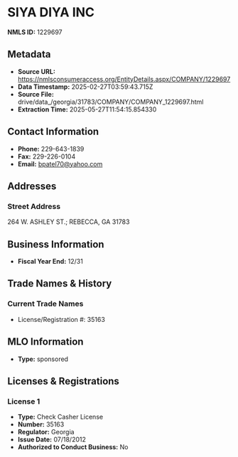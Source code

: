 # SIYA DIYA INC

**NMLS ID:** 1229697

## Metadata
- **Source URL:** https://nmlsconsumeraccess.org/EntityDetails.aspx/COMPANY/1229697
- **Data Timestamp:** 2025-02-27T03:59:43.715Z
- **Source File:** drive/data_/georgia/31783/COMPANY/COMPANY_1229697.html
- **Extraction Time:** 2025-05-27T11:54:15.854330

## Contact Information
- **Phone:** 229-643-1839
- **Fax:** 229-226-0104
- **Email:** bpatel70@yahoo.com

## Addresses
### Street Address
264 W. ASHLEY ST.; REBECCA, GA 31783

## Business Information
- **Fiscal Year End:** 12/31

## Trade Names & History
### Current Trade Names
- License/Registration #: 35163

## MLO Information
- **Type:** sponsored

## Licenses & Registrations

### License 1
- **Type:** Check Casher License
- **Number:** 35163
- **Regulator:** Georgia
- **Issue Date:** 07/18/2012
- **Authorized to Conduct Business:** No
